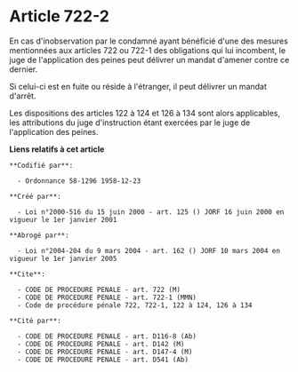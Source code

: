 # Article 722-2

En cas d'inobservation par le condamné ayant bénéficié d'une des mesures mentionnées aux articles 722 ou 722-1 des
obligations qui lui incombent, le juge de l'application des peines peut délivrer un mandat d'amener contre ce dernier.

Si celui-ci est en fuite ou réside à l'étranger, il peut délivrer un mandat d'arrêt.

Les dispositions des articles 122 à 124 et 126 à 134 sont alors applicables, les attributions du juge d'instruction étant
exercées par le juge de l'application des peines.

**Liens relatifs à cet article**

	**Codifié par**:

	  - Ordonnance 58-1296 1958-12-23

	**Créé par**:

	  - Loi n°2000-516 du 15 juin 2000 - art. 125 () JORF 16 juin 2000 en vigueur le 1er janvier 2001

	**Abrogé par**:

	  - Loi n°2004-204 du 9 mars 2004 - art. 162 () JORF 10 mars 2004 en vigueur le 1er janvier 2005

	**Cite**:

	  - CODE DE PROCEDURE PENALE - art. 722 (M)
	  - CODE DE PROCEDURE PENALE - art. 722-1 (MMN)
	  - Code de procédure pénale 722, 722-1, 122 à 124, 126 à 134

	**Cité par**:

	  - CODE DE PROCEDURE PENALE - art. D116-8 (Ab)
	  - CODE DE PROCEDURE PENALE - art. D142 (M)
	  - CODE DE PROCEDURE PENALE - art. D147-4 (M)
	  - CODE DE PROCEDURE PENALE - art. D541 (Ab)
